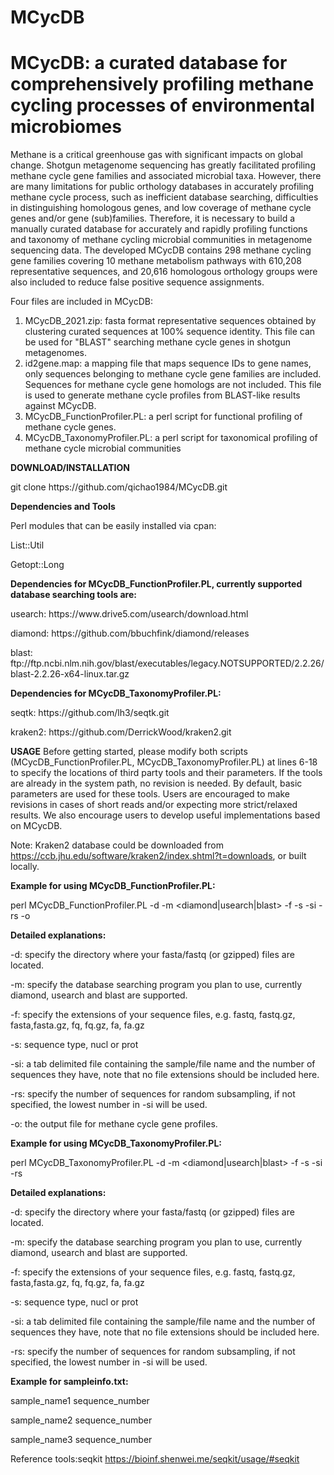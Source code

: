 # MCycDB
# MCycDB: a curated database for comprehensively profiling methane cycling processes of environmental microbiomes
Methane is a critical greenhouse gas with significant impacts on global change. Shotgun metagenome sequencing has greatly facilitated profiling methane cycle gene families and associated microbial taxa. However, there are many limitations for public orthology databases in accurately profiling methane cycle process, such as inefficient database searching, difficulties in distinguishing homologous genes, and low coverage of methane cycle genes and/or gene (sub)families. Therefore, it is necessary to build a manually curated database for accurately and rapidly profiling functions and taxonomy of methane cycling microbial communities in metagenome sequencing data.
The developed MCycDB contains 298 methane cycling gene families covering 10 methane metabolism pathways with 610,208 representative sequences, and 20,616 homologous orthology groups were also included to reduce false positive sequence assignments.

Four files are included in MCycDB:
1. MCycDB_2021.zip: fasta format representative sequences obtained by clustering curated sequences at 100% sequence identity. This file can be used for "BLAST" searching methane cycle genes in shotgun metagenomes.
2. id2gene.map: a mapping file that maps sequence IDs to gene names, only sequences belonging to methane cycle gene families are included. Sequences for methane cycle gene homologs are not included. This file is used to generate methane cycle profiles from BLAST-like results against MCycDB.
3. MCycDB_FunctionProfiler.PL: a perl script for functional profiling of methane cycle genes.
4. MCycDB_TaxonomyProfiler.PL: a perl script for taxonomical profiling of methane cycle microbial communities

<b>DOWNLOAD/INSTALLATION</b>
<p>git clone https://github.com/qichao1984/MCycDB.git</p>

<b>Dependencies and Tools</b>
<p>Perl modules that can be easily installed via cpan:</p>
<p>List::Util</p>
<p>Getopt::Long<p>

<b>Dependencies for MCycDB_FunctionProfiler.PL, currently supported database searching tools are:</b>
<p>usearch: https://www.drive5.com/usearch/download.html
<p>diamond: https://github.com/bbuchfink/diamond/releases
<p>blast: ftp://ftp.ncbi.nlm.nih.gov/blast/executables/legacy.NOTSUPPORTED/2.2.26/blast-2.2.26-x64-linux.tar.gz

<b>Dependencies for MCycDB_TaxonomyProfiler.PL:</b>
<p>seqtk: https://github.com/lh3/seqtk.git
<p>kraken2:  https://github.com/DerrickWood/kraken2.git

<b>USAGE</b>
Before getting started, please modify both scripts (MCycDB_FunctionProfiler.PL, MCycDB_TaxonomyProfiler.PL) at lines 6-18 to specify the locations of third party tools and their parameters. If the tools are already in the system path, no revision is needed. By default, basic parameters are used for these tools. Users are encouraged to make revisions in cases of short reads and/or expecting more strict/relaxed results. We also encourage users to develop useful implementations based on MCycDB.

Note: Kraken2 database could be downloaded from https://ccb.jhu.edu/software/kraken2/index.shtml?t=downloads, or built locally.

<b>Example for using MCycDB_FunctionProfiler.PL:</b>

perl MCycDB_FunctionProfiler.PL -d <workdir> -m <diamond|usearch|blast> -f <filetype> -s <seqtype> -si <sample size info file> -rs <random sampling size> -o <outfile>

<b>Detailed explanations:</b>

-d: specify the directory where your fasta/fastq (or gzipped) files are located.

-m: specify the database searching program you plan to use, currently diamond, usearch and blast are supported.

-f: specify the extensions of your sequence files, e.g. fastq, fastq.gz, fasta,fasta.gz, fq, fq.gz, fa, fa.gz

-s: sequence type, nucl or prot

-si: a tab delimited file containing the sample/file name and the number of sequences they have, note that no file extensions should be included here.

-rs: specify the number of sequences for random subsampling, if not specified, the lowest number in -si will be used.

-o: the output file for methane cycle gene profiles.

<b>Example for using MCycDB_TaxonomyProfiler.PL:</b>

perl MCycDB_TaxonomyProfiler.PL -d <workdir> -m <diamond|usearch|blast> -f <filetype> -s <seqtype> -si <sample size info file> -rs <random sampling size>

<b>Detailed explanations:</b>

-d: specify the directory where your fasta/fastq (or gzipped) files are located.

-m: specify the database searching program you plan to use, currently diamond, usearch and blast are supported.

-f: specify the extensions of your sequence files, e.g. fastq, fastq.gz, fasta,fasta.gz, fq, fq.gz, fa, fa.gz

-s: sequence type, nucl or prot

-si: a tab delimited file containing the sample/file name and the number of sequences they have, note that no file extensions should be included here.

-rs: specify the number of sequences for random subsampling, if not specified, the lowest number in -si will be used.

<b>Example for sampleinfo.txt:</b>

sample_name1 sequence_number

sample_name2 sequence_number

sample_name3 sequence_number

Reference tools:seqkit https://bioinf.shenwei.me/seqkit/usage/#seqkit

